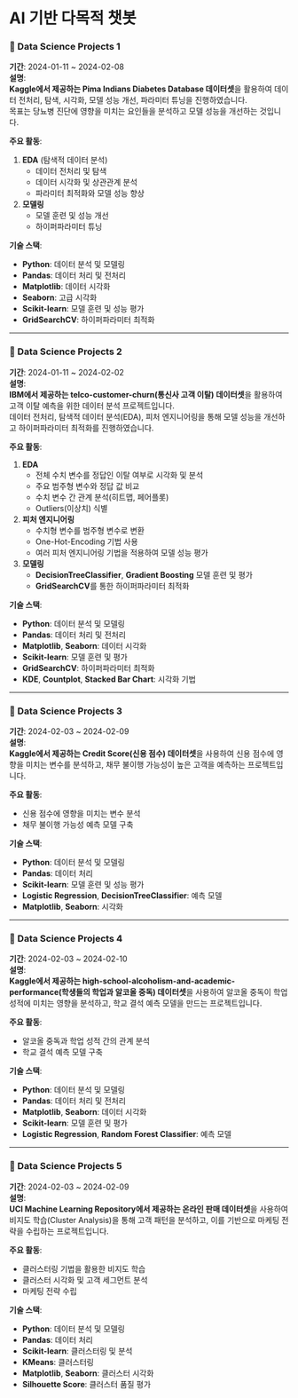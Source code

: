 # AI 기반 다목적 챗봇  

### **📝 Data Science Projects 1**  
**기간**: 2024-01-11 ~ 2024-02-08  
**설명**:  
**Kaggle에서 제공하는 Pima Indians Diabetes Database 데이터셋**을 활용하여 데이터 전처리, 탐색, 시각화, 모델 성능 개선, 파라미터 튜닝을 진행하였습니다. <br>
목표는 당뇨병 진단에 영향을 미치는 요인들을 분석하고 모델 성능을 개선하는 것입니다.

**주요 활동**:  
1. **EDA** (탐색적 데이터 분석)  
   - 데이터 전처리 및 탐색  
   - 데이터 시각화 및 상관관계 분석  
   - 파라미터 최적화와 모델 성능 향상  
2. **모델링**  
   - 모델 훈련 및 성능 개선  
   - 하이퍼파라미터 튜닝

**기술 스택**:  
- **Python**: 데이터 분석 및 모델링  
- **Pandas**: 데이터 처리 및 전처리  
- **Matplotlib**: 데이터 시각화  
- **Seaborn**: 고급 시각화  
- **Scikit-learn**: 모델 훈련 및 성능 평가  
- **GridSearchCV**: 하이퍼파라미터 최적화  

---

### **📝 Data Science Projects 2**  
**기간**: 2024-01-11 ~ 2024-02-02  
**설명**:  
**IBM에서 제공하는 telco-customer-churn(통신사 고객 이탈) 데이터셋**을 활용하여 고객 이탈 예측을 위한 데이터 분석 프로젝트입니다. <br>
데이터 전처리, 탐색적 데이터 분석(EDA), 피처 엔지니어링을 통해 모델 성능을 개선하고 하이퍼파라미터 최적화를 진행하였습니다.

**주요 활동**:  
1. **EDA**  
   - 전체 수치 변수를 정답인 이탈 여부로 시각화 및 분석  
   - 주요 범주형 변수와 정답 값 비교  
   - 수치 변수 간 관계 분석(히트맵, 페어플롯)  
   - Outliers(이상치) 식별  
2. **피처 엔지니어링**  
   - 수치형 변수를 범주형 변수로 변환  
   - One-Hot-Encoding 기법 사용  
   - 여러 피처 엔지니어링 기법을 적용하여 모델 성능 평가  
3. **모델링**  
   - **DecisionTreeClassifier**, **Gradient Boosting** 모델 훈련 및 평가  
   - **GridSearchCV**를 통한 하이퍼파라미터 최적화

**기술 스택**:  
- **Python**: 데이터 분석 및 모델링  
- **Pandas**: 데이터 처리 및 전처리  
- **Matplotlib**, **Seaborn**: 데이터 시각화  
- **Scikit-learn**: 모델 훈련 및 평가  
- **GridSearchCV**: 하이퍼파라미터 최적화  
- **KDE**, **Countplot**, **Stacked Bar Chart**: 시각화 기법  

---

### **📝 Data Science Projects 3**  
**기간**: 2024-02-03 ~ 2024-02-09  
**설명**:  
**Kaggle에서 제공하는 Credit Score(신용 점수) 데이터셋**을 사용하여 신용 점수에 영향을 미치는 변수를 분석하고, 채무 불이행 가능성이 높은 고객을 예측하는 프로젝트입니다.

**주요 활동**:  
- 신용 점수에 영향을 미치는 변수 분석  
- 채무 불이행 가능성 예측 모델 구축

**기술 스택**:  
- **Python**: 데이터 분석 및 모델링  
- **Pandas**: 데이터 처리  
- **Scikit-learn**: 모델 훈련 및 성능 평가  
- **Logistic Regression**, **DecisionTreeClassifier**: 예측 모델  
- **Matplotlib**, **Seaborn**: 시각화

---

### **📝 Data Science Projects 4**  
**기간**: 2024-02-03 ~ 2024-02-10  
**설명**:  
**Kaggle에서 제공하는 high-school-alcoholism-and-academic-performance(학생들의 학업과 알코올 중독) 데이터셋**을 사용하여 알코올 중독이 학업 성적에 미치는 영향을 분석하고, 학교 결석 예측 모델을 만드는 프로젝트입니다.

**주요 활동**:  
- 알코올 중독과 학업 성적 간의 관계 분석  
- 학교 결석 예측 모델 구축

**기술 스택**:  
- **Python**: 데이터 분석 및 모델링  
- **Pandas**: 데이터 처리 및 전처리  
- **Matplotlib**, **Seaborn**: 데이터 시각화  
- **Scikit-learn**: 모델 훈련 및 평가  
- **Logistic Regression**, **Random Forest Classifier**: 예측 모델  

---

### **📝 Data Science Projects 5**  
**기간**: 2024-02-03 ~ 2024-02-09  
**설명**:  
**UCI Machine Learning Repository에서 제공하는 온라인 판매 데이터셋**을 사용하여 비지도 학습(Cluster Analysis)을 통해 고객 패턴을 분석하고, 이를 기반으로 마케팅 전략을 수립하는 프로젝트입니다.

**주요 활동**:  
- 클러스터링 기법을 활용한 비지도 학습  
- 클러스터 시각화 및 고객 세그먼트 분석  
- 마케팅 전략 수립

**기술 스택**:  
- **Python**: 데이터 분석 및 모델링  
- **Pandas**: 데이터 처리  
- **Scikit-learn**: 클러스터링 및 분석  
- **KMeans**: 클러스터링  
- **Matplotlib**, **Seaborn**: 클러스터 시각화  
- **Silhouette Score**: 클러스터 품질 평가
